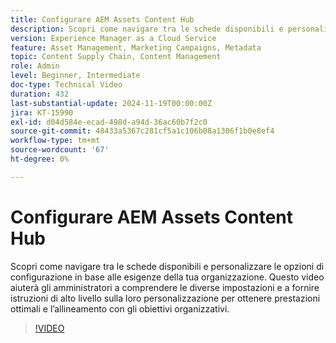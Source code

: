 ```yaml
---
title: Configurare AEM Assets Content Hub
description: Scopri come navigare tra le schede disponibili e personalizzare le opzioni di configurazione in base alle esigenze della tua organizzazione.
version: Experience Manager as a Cloud Service
feature: Asset Management, Marketing Campaigns, Metadata
topic: Content Supply Chain, Content Management
role: Admin
level: Beginner, Intermediate
doc-type: Technical Video
duration: 432
last-substantial-update: 2024-11-19T00:00:00Z
jira: KT-15990
exl-id: d04d584e-ecad-498d-a94d-36ac60b7f2c0
source-git-commit: 48433a5367c281cf5a1c106b08a1306f1b0e8ef4
workflow-type: tm+mt
source-wordcount: '67'
ht-degree: 0%

---
```


# Configurare AEM Assets Content Hub

Scopri come navigare tra le schede disponibili e personalizzare le opzioni di configurazione in base alle esigenze della tua organizzazione. Questo video aiuterà gli amministratori a comprendere le diverse impostazioni e a fornire istruzioni di alto livello sulla loro personalizzazione per ottenere prestazioni ottimali e l’allineamento con gli obiettivi organizzativi.

>[!VIDEO](https://video.tv.adobe.com/v/3439319/?learn=on&enablevpops&captions=ita)
